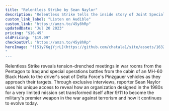 ```yaml
---
title: "Relentless Strike by Sean Naylor"
description: "Relentless Strike tells the inside story of Joint Special Operations Command, the secret military organization that, during the past decade, has revolutionized counterterrorism, seamlessly fusing intelligence and operational skills to conduct missions that hit the headlines and those that have remained in the shadows - until now. Because JSOC includes the military's most storied special operations units - Delta Force, SEAL Team Six, the 75th Ranger Regiment - as well as America's most secret aviation and intelligence units, this is their story, too. "
custom_link_label: "Listen on Audible"
custom_link: "https://amzn.to/45y8hRp"
updatedDate: "Jul 20 2023"
pricing: "$16.49"
oldPricing: "$19.99"
checkoutUrl: "https://amzn.to/45y8hRp"
heroImage: "![51y7KqjYjrL](https://github.com/chatala1/site/assets/16328550/076c0542-0397-4da2-a00a-a22cfd18189e)"
"
---
```


Relentless Strike reveals tension-drenched meetings in war rooms from the Pentagon to Iraq and special operations battles from the cabin of an MH-60 Black Hawk to the driver's seat of Delta Force's Pinzgauer vehicles as they approach their targets. Through exclusive interviews, reporter Sean Naylor uses his unique access to reveal how an organization designed in the 1980s for a very limited mission set transformed itself after 9/11 to become the military's premier weapon in the war against terrorism and how it continues to evolve today. 
